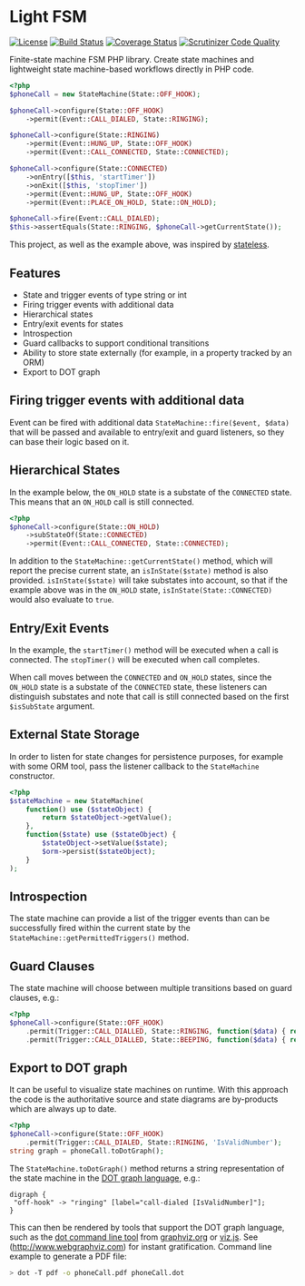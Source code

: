 # Light FSM

[![License](https://img.shields.io/packagist/l/tmilos/light-fsm.svg)](https://packagist.org/packages/tmilos/light-fsm)
[![Build Status](https://travis-ci.org/tmilos/light-fsm.svg?branch=master)](https://travis-ci.org/tmilos/light-fsm)
[![Coverage Status](https://coveralls.io/repos/github/tmilos/light-fsm/badge.svg?branch=master)](https://coveralls.io/github/tmilos/light-fsm?branch=master)
[![Scrutinizer Code Quality](https://scrutinizer-ci.com/g/tmilos/light-fsm/badges/quality-score.png?b=master)](https://scrutinizer-ci.com/g/tmilos/light-fsm/?branch=master)

Finite-state machine FSM PHP library. Create state machines and lightweight state machine-based workflows directly in PHP code.

```php
<?php
$phoneCall = new StateMachine(State::OFF_HOOK);

$phoneCall->configure(State::OFF_HOOK)
    ->permit(Event::CALL_DIALED, State::RINGING);

$phoneCall->configure(State::RINGING)
    ->permit(Event::HUNG_UP, State::OFF_HOOK)
    ->permit(Event::CALL_CONNECTED, State::CONNECTED);

$phoneCall->configure(State::CONNECTED)
    ->onEntry([$this, 'startTimer'])
    ->onExit([$this, 'stopTimer'])
    ->permit(Event::HUNG_UP, State::OFF_HOOK)
    ->permit(Event::PLACE_ON_HOLD, State::ON_HOLD);

$phoneCall->fire(Event::CALL_DIALED);
$this->assertEquals(State::RINGING, $phoneCall->getCurrentState());
```

This project, as well as the example above, was inspired by [stateless](https://github.com/dotnet-state-machine/stateless).


## Features

 * State and trigger events of type string or int
 * Firing trigger events with additional data
 * Hierarchical states
 * Entry/exit events for states
 * Introspection
 * Guard callbacks to support conditional transitions
 * Ability to store state externally (for example, in a property tracked by an ORM)
 * Export to DOT graph


## Firing trigger events with additional data

Event can be fired with additional data ``StateMachine::fire($event, $data)`` that will be passed and available to entry/exit and guard
listeners, so they can base their logic based on it.


## Hierarchical States

In the example below, the ``ON_HOLD`` state is a substate of the ``CONNECTED`` state. This means that an ``ON_HOLD`` call is still connected.

```php
<?php
$phoneCall->configure(State::ON_HOLD)
    ->subStateOf(State::CONNECTED)
    ->permit(Event::CALL_CONNECTED, State::CONNECTED);
```

In addition to the ``StateMachine::getCurrentState()`` method, which will report the precise current state, an ``isInState($state)``
method is also provided. ``isInState($state)`` will take substates into account, so that if the example above was in the
``ON_HOLD`` state, ``isInState(State::CONNECTED)`` would also evaluate to ``true``.


## Entry/Exit Events

In the example, the ``startTimer()`` method will be executed when a call is connected. The ``stopTimer()`` will be executed when
call completes.

When call moves between the ``CONNECTED`` and ``ON_HOLD`` states, since the ``ON_HOLD`` state is a substate of the ``CONNECTED`` state,
these listeners can distinguish substates and note that call is still connected based on the first ``$isSubState`` argument.


## External State Storage

In order to listen for state changes for persistence purposes, for example with some ORM tool, pass the listener callback
to the ``StateMachine`` constructor.

```php
<?php
$stateMachine = new StateMachine(
    function() use ($stateObject) {
        return $stateObject->getValue();
    },
    function($state) use ($stateObject) {
        $stateObject->setValue($state);
        $orm->persist($stateObject);
    }
);
```

## Introspection

The state machine can provide a list of the trigger events than can be successfully fired within the current state by
the ``StateMachine::getPermittedTriggers()`` method.


## Guard Clauses

The state machine will choose between multiple transitions based on guard clauses, e.g.:

```php
<?php
$phoneCall->configure(State::OFF_HOOK)
    .permit(Trigger::CALL_DIALLED, State::RINGING, function($data) { return IsValidNumber($data); })
    .permit(Trigger::CALL_DIALLED, State::BEEPING, function($data) { return !IsValidNumber($data); });
```

## Export to DOT graph

It can be useful to visualize state machines on runtime. With this approach the code is the authoritative source and state diagrams
are by-products which are always up to date.

```php
<?php
$phoneCall->configure(State::OFF_HOOK)
    .permit(Trigger::CALL_DIALED, State::RINGING, 'IsValidNumber');
string graph = phoneCall.toDotGraph();
```

The ``StateMachine.toDotGraph()`` method returns a string representation of the state machine in the
[DOT graph language](https://en.wikipedia.org/wiki/DOT_(graph_description_language)), e.g.:

```
digraph {
 "off-hook" -> "ringing" [label="call-dialed [IsValidNumber]"];
}
```

This can then be rendered by tools that support the DOT graph language, such as the
[dot command line tool](http://www.graphviz.org/doc/info/command.html) from [graphviz.org](http://www.graphviz.org/) or
[viz.js](https://github.com/mdaines/viz.js). See (http://www.webgraphviz.com) for instant gratification. Command line example
to generate a PDF file:

```bash
> dot -T pdf -o phoneCall.pdf phoneCall.dot
```

